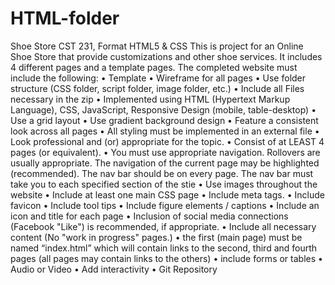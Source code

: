 # HTML-folder
Shoe Store CST 231, Format HTML5 &amp; CSS
This is project for an Online Shoe Store that provide customizations and other shoe services. It includes 4 different pages and a template pages. 
The completed website must include the following:
•	Template
•	Wireframe for all pages
•	Use folder structure (CSS folder, script folder, image folder, etc.)
•	Include all Files necessary in the zip
•	Implemented using HTML (Hypertext Markup Language), CSS, JavaScript, Responsive Design (mobile, table-desktop)
•	Use a grid layout
•	Use gradient background design
•	Feature a consistent look across all pages
•	All styling must be implemented in an external file
•	Look professional and (or) appropriate for the topic.
•	Consist of at LEAST 4 pages (or equivalent).
•	You must use appropriate navigation. Rollovers are usually appropriate. The navigation of the current page may be highlighted (recommended). The nav bar should be on every page. The nav bar must take you to each specified section of the stie
•	Use images throughout the website
•	Include at least one main CSS page
•	Include meta tags.
•	Include favicon
•	Include tool tips
•	Include figure elements / captions
•	Include an icon and title for each page 
•	Inclusion of social media connections (Facebook "Like") is recommended, if appropriate.
•	Include all necessary content (No "work in progress" pages.)
•	the first (main page) must be named “index.html” which will contain links to the second, third and fourth pages (all pages may contain links to the others)
•	include forms or tables
•	Audio or Video
•	Add interactivity
•	Git Repository
